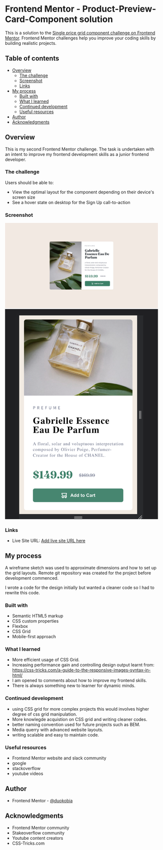 
# Frontend Mentor - Product-Preview-Card-Component solution

This is a solution to the [Single price grid component challenge on Frontend Mentor](https://www.frontendmentor.io/challenges/single-price-grid-component-5ce41129d0ff452fec5abbbc). Frontend Mentor challenges help you improve your coding skills by building realistic projects. 

## Table of contents

- [Overview](#overview)
  - [The challenge](#the-challenge)
  - [Screenshot](#screenshot)
  - [Links](#links)
- [My process](#my-process)
  - [Built with](#built-with)
  - [What I learned](#what-i-learned)
  - [Continued development](#continued-development)
  - [Useful resources](#useful-resources)
- [Author](#author)
- [Acknowledgments](#acknowledgments)


## Overview
This is my second Frontend Mentor challenge. The task is undertaken with an intent to improve my frontend development skills as a junior frontend developer.

### The challenge

Users should be able to:

- View the optimal layout for the component depending on their device's screen size
- See a hover state on desktop for the Sign Up call-to-action

### Screenshot

![](./screenshots/desktop.jpg)
![](./screenshots/mobile.png)



### Links

- Live Site URL: [Add live site URL here](https://duokobia.github.io/xxxx/)


## My process

A wireframe sketch was used to approximate dimensions and how to set up the grid layouts. Remote git repository was created for the project before development commenced.

I wrote a code for the design initially but wanted a cleaner code so I had to rewrite this code.

### Built with

- Semantic HTML5 markup
- CSS custom properties
- Flexbox
- CSS Grid
- Mobile-first approach 

### What I learned

- More efficient usage of CSS Grid. 
- Increasing performance gain and controlling design output learnt from:
  https://css-tricks.com/a-guide-to-the-responsive-images-syntax-in-html/
- I am opened to comments about how to improve my frontend skills. 
- There is always something new to learner for dynamic minds.


### Continued development

- using CSS grid for more complex projects this would involves higher degree of    css grid manipulation.
- More knowlegde acquistion on CSS grid and writing cleaner codes. 
- better naming convention used for future projects such as BEM.
- Media querry with advanced website layouts.
- writing scalable and easy to maintain code.

### Useful resources

- Frontend Mentor website and slack community
- google
- stackoverflow
- youtube videos

## Author

- Frontend Mentor - [@duokobia](https://www.frontendmentor.io/profile/duokobia)

## Acknowledgments

- Frontend Mentor community
- Stakeoverflow community
- Youtube content creators
- CSS-Tricks.com



